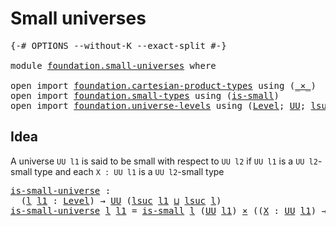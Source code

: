 # Small universes

<pre class="Agda"><a id="28" class="Symbol">{-#</a> <a id="32" class="Keyword">OPTIONS</a> <a id="40" class="Pragma">--without-K</a> <a id="52" class="Pragma">--exact-split</a> <a id="66" class="Symbol">#-}</a>

<a id="71" class="Keyword">module</a> <a id="78" href="foundation.small-universes.html" class="Module">foundation.small-universes</a> <a id="105" class="Keyword">where</a>

<a id="112" class="Keyword">open</a> <a id="117" class="Keyword">import</a> <a id="124" href="foundation.cartesian-product-types.html" class="Module">foundation.cartesian-product-types</a> <a id="159" class="Keyword">using</a> <a id="165" class="Symbol">(</a><a id="166" href="foundation-core.cartesian-product-types.html#577" class="Function Operator">_×_</a><a id="169" class="Symbol">)</a>
<a id="171" class="Keyword">open</a> <a id="176" class="Keyword">import</a> <a id="183" href="foundation.small-types.html" class="Module">foundation.small-types</a> <a id="206" class="Keyword">using</a> <a id="212" class="Symbol">(</a><a id="213" href="foundation.small-types.html#1594" class="Function">is-small</a><a id="221" class="Symbol">)</a>
<a id="223" class="Keyword">open</a> <a id="228" class="Keyword">import</a> <a id="235" href="foundation.universe-levels.html" class="Module">foundation.universe-levels</a> <a id="262" class="Keyword">using</a> <a id="268" class="Symbol">(</a><a id="269" href="Agda.Primitive.html#597" class="Postulate">Level</a><a id="274" class="Symbol">;</a> <a id="276" href="foundation-core.universe-levels.html#222" class="Primitive">UU</a><a id="278" class="Symbol">;</a> <a id="280" href="Agda.Primitive.html#780" class="Primitive">lsuc</a><a id="284" class="Symbol">;</a> <a id="286" href="Agda.Primitive.html#810" class="Primitive Operator">_⊔_</a><a id="289" class="Symbol">)</a>
</pre>
## Idea

A universe `UU l1` is said to be small with respect to `UU l2` if `UU l1` is a `UU l2`-small type and each `X : UU l1` is a `UU l2`-small type

<pre class="Agda"><a id="is-small-universe"></a><a id="457" href="foundation.small-universes.html#457" class="Function">is-small-universe</a> <a id="475" class="Symbol">:</a>
  <a id="479" class="Symbol">(</a><a id="480" href="foundation.small-universes.html#480" class="Bound">l</a> <a id="482" href="foundation.small-universes.html#482" class="Bound">l1</a> <a id="485" class="Symbol">:</a> <a id="487" href="Agda.Primitive.html#597" class="Postulate">Level</a><a id="492" class="Symbol">)</a> <a id="494" class="Symbol">→</a> <a id="496" href="foundation-core.universe-levels.html#222" class="Primitive">UU</a> <a id="499" class="Symbol">(</a><a id="500" href="Agda.Primitive.html#780" class="Primitive">lsuc</a> <a id="505" href="foundation.small-universes.html#482" class="Bound">l1</a> <a id="508" href="Agda.Primitive.html#810" class="Primitive Operator">⊔</a> <a id="510" href="Agda.Primitive.html#780" class="Primitive">lsuc</a> <a id="515" href="foundation.small-universes.html#480" class="Bound">l</a><a id="516" class="Symbol">)</a>
<a id="518" href="foundation.small-universes.html#457" class="Function">is-small-universe</a> <a id="536" href="foundation.small-universes.html#536" class="Bound">l</a> <a id="538" href="foundation.small-universes.html#538" class="Bound">l1</a> <a id="541" class="Symbol">=</a> <a id="543" href="foundation.small-types.html#1594" class="Function">is-small</a> <a id="552" href="foundation.small-universes.html#536" class="Bound">l</a> <a id="554" class="Symbol">(</a><a id="555" href="foundation-core.universe-levels.html#222" class="Primitive">UU</a> <a id="558" href="foundation.small-universes.html#538" class="Bound">l1</a><a id="560" class="Symbol">)</a> <a id="562" href="foundation-core.cartesian-product-types.html#577" class="Function Operator">×</a> <a id="564" class="Symbol">((</a><a id="566" href="foundation.small-universes.html#566" class="Bound">X</a> <a id="568" class="Symbol">:</a> <a id="570" href="foundation-core.universe-levels.html#222" class="Primitive">UU</a> <a id="573" href="foundation.small-universes.html#538" class="Bound">l1</a><a id="575" class="Symbol">)</a> <a id="577" class="Symbol">→</a> <a id="579" href="foundation.small-types.html#1594" class="Function">is-small</a> <a id="588" href="foundation.small-universes.html#536" class="Bound">l</a> <a id="590" href="foundation.small-universes.html#566" class="Bound">X</a><a id="591" class="Symbol">)</a>
</pre>